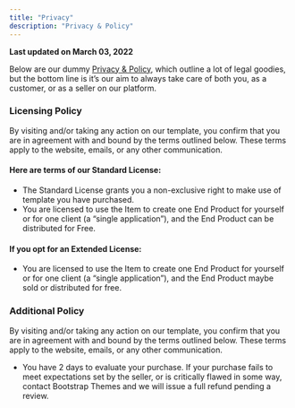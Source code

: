 ```yaml
---
title: "Privacy"
description: "Privacy & Policy"
---
```


**Last updated on March 03, 2022**


Below are our dummy [Privacy & Policy](#!), which outline a lot of legal goodies, but the bottom line is it’s our aim to always take care of both you, as a customer, or as a seller on our platform.

### Licensing Policy

By visiting and/or taking any action on our template, you confirm that you are in agreement with and bound by the terms outlined below. These terms apply to the website, emails, or any other communication.

#### Here are terms of our Standard License:
* The Standard License grants you a non-exclusive right to make use of template you have purchased.
* You are licensed to use the Item to create one End Product for yourself or for one client (a “single application”), and the End Product can be distributed for Free.

#### If you opt for an Extended License:
* You are licensed to use the Item to create one End Product for yourself or for one client (a “single application”), and the End Product maybe sold or distributed for free.

### Additional Policy
By visiting and/or taking any action on our template, you confirm that you are in agreement with and bound by the terms outlined below. These terms apply to the website, emails, or any other communication.

* You have 2 days to evaluate your purchase. If your purchase fails to meet expectations set by the seller, or is critically flawed in some way, contact Bootstrap Themes and we will issue a full refund pending a review.